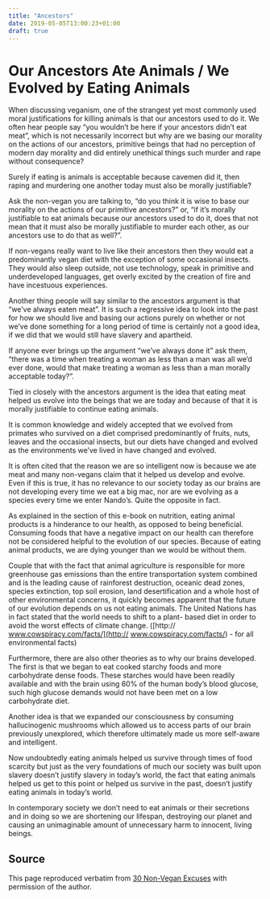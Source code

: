 ```yaml
---
title: "Ancestors"
date: 2019-05-05T13:00:23+01:00
draft: true
---
```


# Our Ancestors Ate Animals / We Evolved by Eating Animals

When discussing veganism, one of the strangest yet most commonly used moral justifications for killing animals is that our ancestors used to do it. We often hear people say “you wouldn’t be here if your ancestors didn’t eat meat”, which is not necessarily incorrect but why are we basing our morality on the actions of our ancestors, primitive beings that had no perception of modern day morality and did entirely unethical things such murder and rape without consequence?

Surely if eating is animals is acceptable because cavemen did it, then raping and murdering one another today must also be morally justifiable?

Ask the non-vegan you are talking to, “do you think it is wise to base our morality on the actions of our primitive ancestors?” or, “if it’s morally justifiable to eat animals because our ancestors used to do it, does that not mean that it must also be morally justifiable to murder each other, as our ancestors use to do that as well?”.

If non-vegans really want to live like their ancestors then they would eat a predominantly vegan diet with the exception of some occasional insects. They would also sleep outside, not use technology, speak in primitive and underdeveloped languages, get overly excited by the creation of fire and have incestuous experiences.

Another thing people will say similar to the ancestors argument is that “we’ve always eaten meat”. It is such a regressive idea to look into the past for how we should live and basing our actions purely on whether or not we’ve done something for a long period of time is certainly not a good idea, if we did that we would still have slavery and apartheid.

If anyone ever brings up the argument “we’ve always done it” ask them, “there was a time when treating a woman as less than a man was all we’d ever done, would that make treating a woman as less than a man morally acceptable today?”.

Tied in closely with the ancestors argument is the idea that eating meat helped us evolve into the beings that we are today and because of that it is morally justifiable to continue eating animals.

It is common knowledge and widely accepted that we evolved from primates who survived on a diet comprised predominantly of fruits, nuts, leaves and the occasional insects, but our diets have changed and evolved as the environments we’ve lived in have changed and evolved.

It is often cited that the reason we are so intelligent now is because we ate meat and many non-vegans claim that it helped us develop and evolve. Even if this is true, it has no relevance to our society today as our brains are not developing every time we eat a big mac, nor are we evolving as a species every time we enter Nando’s. Quite the opposite in fact.

As explained in the section of this e-book on nutrition, eating animal products is a hinderance to our health, as opposed to being beneficial. Consuming foods that have a negative impact on our health can therefore not be considered helpful to the evolution of our species. Because of eating animal products, we are dying younger than we would be without them.

Couple that with the fact that animal agriculture is responsible for more greenhouse gas emissions than the entire transportation system combined and is the leading cause of rainforest destruction, oceanic dead zones, species extinction, top soil erosion, land desertification and a whole host of other environmental concerns, it quickly becomes apparent that the future of our evolution depends on us not eating animals. The United Nations has in fact stated that the world needs to shift to a plant- based diet in order to avoid the worst effects of climate change. ([http:// www.cowspiracy.com/facts/](http:// www.cowspiracy.com/facts/) - for all environmental facts)

Furthermore, there are also other theories as to why our brains developed. The first is that we began to eat cooked starchy foods and more carbohydrate dense foods. These starches would have been readily available and with the brain using 60% of the human body’s blood glucose, such high glucose demands would not have been met on a low carbohydrate diet.

Another idea is that we expanded our consciousness by consuming hallucinogenic mushrooms which allowed us to access parts of our brain previously unexplored, which therefore ultimately made us more self-aware and intelligent.

Now undoubtedly eating animals helped us survive through times of food scarcity but just as the very foundations of much our society was built upon slavery doesn’t justify slavery in today’s world, the fact that eating animals helped us get to this point or helped us survive in the past, doesn’t justify eating animals in today’s world.

In contemporary society we don’t need to eat animals or their secretions and in doing so we are shortening our lifespan, destroying our planet and causing an unimaginable amount of unnecessary harm to innocent, living beings.

## Source

This page reproduced verbatim from [30 Non-Vegan Excuses](https://earthlinged.org/ebook) with permission of the author.
